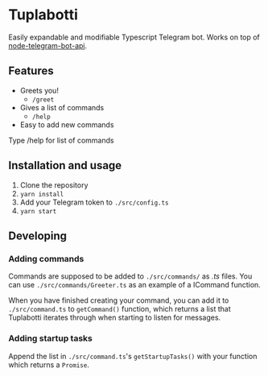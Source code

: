 # Tuplabotti

Easily expandable and modifiable Typescript Telegram bot. Works on top of [node-telegram-bot-api](https://github.com/yagop/node-telegram-bot-api).

## Features

* Greets you!
  * `/greet`
* Gives a list of commands
  * `/help`
* Easy to add new commands

Type /help for list of commands

## Installation and usage

1.  Clone the repository
2.  `yarn install`
3.  Add your Telegram token to `./src/config.ts`
4.  `yarn start`

## Developing

### Adding commands

Commands are supposed to be added to `./src/commands/` as _.ts_ files. You can use `./src/commands/Greeter.ts` as an example of a ICommand function.

When you have finished creating your command, you can add it to `./src/command.ts` to `getCommand()` function, which returns a list that Tuplabotti iterates through when starting to listen for messages.

### Adding startup tasks

Append the list in `./src/command.ts`'s `getStartupTasks()` with your function which returns a `Promise`.
